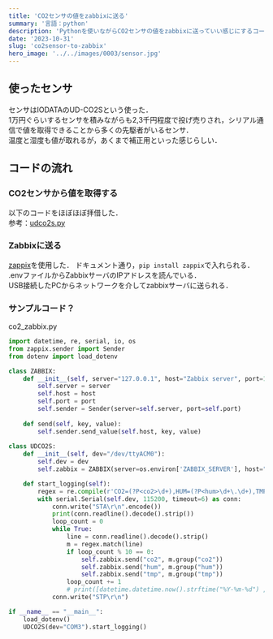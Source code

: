 ```yaml
---
title: 'CO2センサの値をzabbixに送る'
summary: '言語：python'
description: 'Pythonを使いながらCO2センサの値をzabbixに送っていい感じにするコードを書きました．'
date: '2023-10-31'
slug: 'co2sensor-to-zabbix'
hero_image: '../../images/0003/sensor.jpg'
---
```


## 使ったセンサ
センサはIODATAのUD-CO2Sという使った．  
1万円ぐらいするセンサを積みながらも2,3千円程度で投げ売りされ，シリアル通信で値を取得できることから多くの先駆者がいるセンサ．  
温度と湿度も値が取れるが，あくまで補正用といった感じらしい．
  
## コードの流れ
### CO2センサから値を取得する
以下のコードをほぼほぼ拝借した．  
参考：[udco2s.py](https://gist.github.com/oquno/d07f6dbf8cc760f2534d9914efe79801)  
  
### Zabbixに送る
[zappix](https://pypi.org/project/zappix/)を使用した．
ドキュメント通り，`pip install zappix`で入れられる．  
.envファイルからZabbixサーバのIPアドレスを読んでいる．  
USB接続したPCからネットワークを介してzabbixサーバに送られる．  
  
### サンプルコード？
<div class="gatsby-code-title">
  <span>co2_zabbix.py</span>
</div>

```python
import datetime, re, serial, io, os
from zappix.sender import Sender
from dotenv import load_dotenv

class ZABBIX:
    def __init__(self, server="127.0.0.1", host="Zabbix server", port=10051):
        self.server = server
        self.host = host
        self.port = port
        self.sender = Sender(server=self.server, port=self.port)
    
    def send(self, key, value):
        self.sender.send_value(self.host, key, value)
        
class UDCO2S:
    def __init__(self, dev="/dev/ttyACM0"):
        self.dev = dev
        self.zabbix = ZABBIX(server=os.environ['ZABBIX_SERVER'], host="CO2_Sensor")

    def start_logging(self):
        regex = re.compile(r'CO2=(?P<co2>\d+),HUM=(?P<hum>\d+\.\d+),TMP=(?P<tmp>-?\d+\.\d+)')
        with serial.Serial(self.dev, 115200, timeout=6) as conn:
            conn.write("STA\r\n".encode())
            print(conn.readline().decode().strip())
            loop_count = 0
            while True:
                line = conn.readline().decode().strip()
                m = regex.match(line)
                if loop_count % 10 == 0:
                    self.zabbix.send("co2", m.group("co2"))
                    self.zabbix.send("hum", m.group("hum"))
                    self.zabbix.send("tmp", m.group("tmp"))
                loop_count += 1
                # print([datetime.datetime.now().strftime("%Y-%m-%d") ,datetime.datetime.now().strftime("%H:%M:%S"), m.group("co2"), m.group("hum"), m.group("tmp")])
            conn.write("STP\r\n")

if __name__ == "__main__":
    load_dotenv()
    UDCO2S(dev="COM3").start_logging()
```
